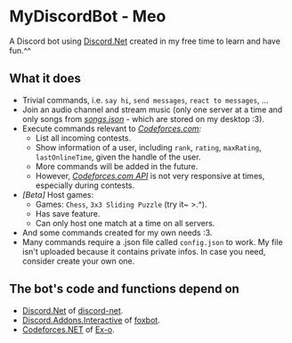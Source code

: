 # MyDiscordBot - Meo

A Discord bot using [Discord.Net](https://github.com/RogueException/Discord.Net) created in my free time to learn and have fun.^^

## What it does

- Trivial commands, i.e. `say hi`, `send messages`, `react to messages`, ...
- Join an audio channel and stream music (only one server at a time and only songs from *[songs.json](https://github.com/SxweetLollipop/MyFirstDiscordBot/blob/master/2nd/songs.json)* - which are stored on my desktop :3).
- Execute commands relevant to *[Codeforces.com](http://codeforces.com):*
    - List all incoming contests.
    - Show information of a user, including `rank`, `rating`, `maxRating`, `lastOnlineTime`, given the handle of the user.
    - More commands will be added in the future.
    - However, *[Codeforces.com API](https://codeforces.com/apiHelp)* is not very responsive at times, especially during contests.
- *[Beta]* Host games:
    - Games: `Chess`, `3x3 Sliding Puzzle` (try it~ >.^).
    - Has save feature.
    - Can only host one match at a time on all servers.
- And some commands created for my own needs :3.
- Many commands require a .json file called `config.json` to work. My file isn't uploaded because it contains private infos. In case you need, consider create your own one.

## The bot's code and functions depend on

- [Discord.Net](https://github.com/RogueException/Discord.Net) of [discord-net](https://github.com/discord-net).
- [Discord.Addons.Interactive](https://github.com/foxbot/Discord.Addons.Interactive) of [foxbot](https://github.com/foxbot).
- [Codeforces.NET](https://github.com/Ex-o/Codeforces.NET) of [Ex-o](https://github.com/Ex-o).